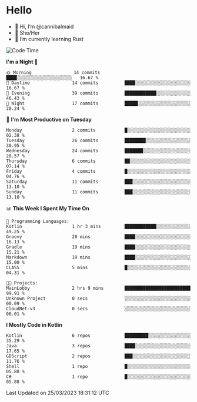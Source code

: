 # Hello
- 👋 Hi, I’m @cannibalmaid
- 👀 She/Her
- 🌱 I’m currently learning Rust

<!--START_SECTION:waka-->
![Code Time](http://img.shields.io/badge/Code%20Time-106%20hrs%2030%20mins-blue)

**I'm a Night 🦉** 

```text
🌞 Morning                14 commits          ████░░░░░░░░░░░░░░░░░░░░░   16.67 % 
🌆 Daytime                14 commits          ████░░░░░░░░░░░░░░░░░░░░░   16.67 % 
🌃 Evening                39 commits          ████████████░░░░░░░░░░░░░   46.43 % 
🌙 Night                  17 commits          █████░░░░░░░░░░░░░░░░░░░░   20.24 % 
```
📅 **I'm Most Productive on Tuesday** 

```text
Monday                   2 commits           █░░░░░░░░░░░░░░░░░░░░░░░░   02.38 % 
Tuesday                  26 commits          ████████░░░░░░░░░░░░░░░░░   30.95 % 
Wednesday                24 commits          ███████░░░░░░░░░░░░░░░░░░   28.57 % 
Thursday                 6 commits           ██░░░░░░░░░░░░░░░░░░░░░░░   07.14 % 
Friday                   4 commits           █░░░░░░░░░░░░░░░░░░░░░░░░   04.76 % 
Saturday                 11 commits          ███░░░░░░░░░░░░░░░░░░░░░░   13.10 % 
Sunday                   11 commits          ███░░░░░░░░░░░░░░░░░░░░░░   13.10 % 
```


📊 **This Week I Spent My Time On** 

```text
💬 Programming Languages: 
Kotlin                   1 hr 3 mins         ████████████░░░░░░░░░░░░░   49.25 % 
Groovy                   20 mins             ████░░░░░░░░░░░░░░░░░░░░░   16.13 % 
Gradle                   19 mins             ████░░░░░░░░░░░░░░░░░░░░░   15.21 % 
Markdown                 19 mins             ████░░░░░░░░░░░░░░░░░░░░░   15.00 % 
CLASS                    5 mins              █░░░░░░░░░░░░░░░░░░░░░░░░   04.31 % 

🐱‍💻 Projects: 
MainLobby                2 hrs 9 mins        █████████████████████████   99.91 % 
Unknown Project          0 secs              ░░░░░░░░░░░░░░░░░░░░░░░░░   00.09 % 
CloudNet-v3              0 secs              ░░░░░░░░░░░░░░░░░░░░░░░░░   00.01 % 
```

**I Mostly Code in Kotlin** 

```text
Kotlin                   6 repos             █████████░░░░░░░░░░░░░░░░   35.29 % 
Java                     3 repos             ████░░░░░░░░░░░░░░░░░░░░░   17.65 % 
GDScript                 2 repos             ███░░░░░░░░░░░░░░░░░░░░░░   11.76 % 
Shell                    1 repo              █░░░░░░░░░░░░░░░░░░░░░░░░   05.88 % 
C#                       1 repo              █░░░░░░░░░░░░░░░░░░░░░░░░   05.88 % 
```




 Last Updated on 25/03/2023 18:31:12 UTC
<!--END_SECTION:waka-->
